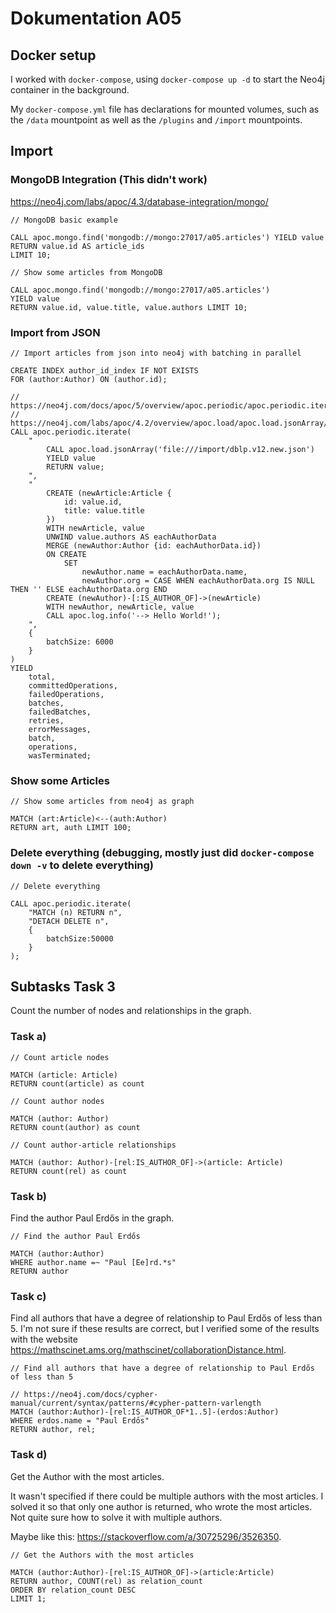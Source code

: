 # Dokumentation A05

## Docker setup

I worked with `docker-compose`, using `docker-compose up -d` to start the Neo4j container in the background.

My `docker-compose.yml` file has declarations for mounted volumes, such as the `/data` mountpoint as well as the `/plugins` and `/import` mountpoints.

## Import

### MongoDB Integration (This didn't work)

<https://neo4j.com/labs/apoc/4.3/database-integration/mongo/>

```neo4j
// MongoDB basic example

CALL apoc.mongo.find('mongodb://mongo:27017/a05.articles') YIELD value
RETURN value.id AS article_ids
LIMIT 10;
```

```neo4j
// Show some articles from MongoDB

CALL apoc.mongo.find('mongodb://mongo:27017/a05.articles')
YIELD value
RETURN value.id, value.title, value.authors LIMIT 10;
```

### Import from JSON

```neo4j
// Import articles from json into neo4j with batching in parallel

CREATE INDEX author_id_index IF NOT EXISTS
FOR (author:Author) ON (author.id);

// https://neo4j.com/docs/apoc/5/overview/apoc.periodic/apoc.periodic.iterate/#_config_parameters
// https://neo4j.com/labs/apoc/4.2/overview/apoc.load/apoc.load.jsonArray/
CALL apoc.periodic.iterate(
    "
        CALL apoc.load.jsonArray('file:///import/dblp.v12.new.json')
        YIELD value
        RETURN value;
    ",
    "
        CREATE (newArticle:Article {
            id: value.id,
            title: value.title
        })
        WITH newArticle, value
        UNWIND value.authors AS eachAuthorData
        MERGE (newAuthor:Author {id: eachAuthorData.id})
        ON CREATE
            SET
                newAuthor.name = eachAuthorData.name,
                newAuthor.org = CASE WHEN eachAuthorData.org IS NULL THEN '' ELSE eachAuthorData.org END
        CREATE (newAuthor)-[:IS_AUTHOR_OF]->(newArticle)
        WITH newAuthor, newArticle, value
        CALL apoc.log.info('--> Hello World!');
    ",
    {
        batchSize: 6000
    }
)
YIELD
    total,
    committedOperations,
    failedOperations,
    batches,
    failedBatches,
    retries,
    errorMessages,
    batch,
    operations,
    wasTerminated;
```

### Show some Articles

```neo4j
// Show some articles from neo4j as graph

MATCH (art:Article)<--(auth:Author)
RETURN art, auth LIMIT 100;
```

### Delete everything (debugging, mostly just did `docker-compose down -v` to delete everything)

```neo4j
// Delete everything

CALL apoc.periodic.iterate(
    "MATCH (n) RETURN n",
    "DETACH DELETE n",
    {
        batchSize:50000
    }
);
```

## Subtasks Task 3

Count the number of nodes and relationships in the graph.

### Task a)

```neo4j
// Count article nodes

MATCH (article: Article)
RETURN count(article) as count
```

```neo4j
// Count author nodes

MATCH (author: Author)
RETURN count(author) as count
```

```neo4j
// Count author-article relationships

MATCH (author: Author)-[rel:IS_AUTHOR_OF]->(article: Article)
RETURN count(rel) as count
```

### Task b)

Find the author Paul Erdős in the graph.

```neo4j
// Find the author Paul Erdős

MATCH (author:Author)
WHERE author.name =~ "Paul [Ee]rd.*s"
RETURN author
```

### Task c)

Find all authors that have a degree of relationship to Paul Erdős of less than 5.
I'm not sure if these results are correct, but I verified some of the results with the website <https://mathscinet.ams.org/mathscinet/collaborationDistance.html>.

```neo4j
// Find all authors that have a degree of relationship to Paul Erdős of less than 5

// https://neo4j.com/docs/cypher-manual/current/syntax/patterns/#cypher-pattern-varlength
MATCH (author:Author)-[rel:IS_AUTHOR_OF*1..5]-(erdos:Author)
WHERE erdos.name = "Paul Erdős"
RETURN author, rel;
```

### Task d)

Get the Author with the most articles.

It wasn't specified if there could be multiple authors with the most articles. I solved it so that only one author is returned, who wrote the most articles.
Not quite sure how to solve it with multiple authors.

Maybe like this: <https://stackoverflow.com/a/30725296/3526350>.

```neo4j
// Get the Authors with the most articles

MATCH (author:Author)-[rel:IS_AUTHOR_OF]->(article:Article)
RETURN author, COUNT(rel) as relation_count
ORDER BY relation_count DESC
LIMIT 1;
```
